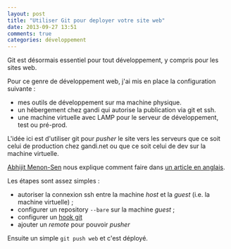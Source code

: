 ```yaml
---
layout: post
title: "Utiliser Git pour deployer votre site web"
date: 2013-09-27 13:51
comments: true
categories: développement
---
```


Git est désormais essentiel pour tout développement, y compris pour les sites web.

Pour ce genre de développement web, j'ai mis en place la configuration suivante :

- mes outils de développement sur ma machine physique.
- un hébergement chez gandi qui autorise la publication via git et ssh.
- une machine virtuelle avec LAMP pour le serveur de développement, test ou pré-prod.

L'idée ici est d'utiliser git pour _pusher_ le site vers les serveurs que ce soit celui de production chez gandi.net ou que ce soit celui de dev sur la machine virtuelle.

[Abhijit Menon-Sen](http://toroid.org/ams) nous explique comment faire dans [un article en anglais](http://toroid.org/ams/git-website-howto).

Les étapes sont assez simples :

- autoriser la connexion ssh entre la machine _host_ et la _guest_ (i.e. la machine virtuelle) ;
- configurer un repository ```--bare``` sur la machine _guest_ ;
- configurer un [hook git](http://git-scm.com/book/en/Customizing-Git-Git-Hooks)
- ajouter un _remote_ pour pouvoir _pusher_

Ensuite un simple ```git push web``` et c'est déployé.
